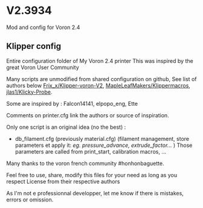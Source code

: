 # V2.3934 #
Mod and config for Voron 2.4

## Klipper config ##

Entire configuration folder of My Voron 2.4 printer
This was inspired by the great Voron User Community

Many scripts are unmodified from shared configuration on github, See list of authors below 
[Frix_x/Klipper-voron-V2](https://github.com/Frix-x/klipper-voron-V2),
[MapleLeafMakers/Klippermacros](https://github.com/MapleLeafMakers/KlipperMacros),
[jlas1/Klicky-Probe](https://github.com/jlas1/Klicky-Probe).

Some are inspired by : Falcon14141, elpopo_eng, Ette

Comments on printer.cfg link the authors or source of inspiration.  

Only one script is an original idea (no the best) :
- db_filament.cfg  (previously material.cfg) (filament management, store parameters et apply it: _eg. pressure_advance, extrude_factor..._ )
Those parameters are called from print_start, calibration macros, ...  

Many thanks to the voron french community #honhonbaguette.

Feel free to use, share, modify this files for your need as long as you respect License from their respective authors

As I'm not e professionnal developper, let me know if there is mistakes, errors or omission. 